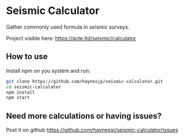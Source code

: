# Seismic Calculator

Gather commonly used formula in seismic surveys.

Project visible here: https://acte.ltd/seismic/calculator

## How to use

Install npm on you system and run:

```sh
git clone https://github.com/haynesjp/seismic-calculator.git
cd seismic-calculator
npm install
npm start
```

## Need more calculations or having issues?

Post it on github https://github.com/haynesjp/seismic-calculator/issues
